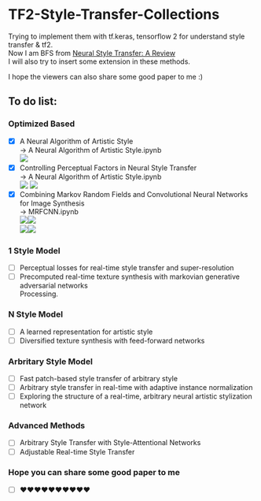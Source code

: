 # TF2-Style-Transfer-Collections
Trying to implement them with tf.keras, tensorflow 2 for understand style transfer & tf2.<br>
Now I am BFS from [Neural Style Transfer: A Review](https://arxiv.org/abs/1705.04058)<br>
I will also try to insert some extension in these methods.<br>

I hope the viewers can also share some good paper to me :)

## To do list:
### Optimized Based
- [x] A Neural Algorithm of Artistic Style<br>-> A Neural Algorithm of Artistic Style.ipynb<br>
![](Outputs/Ancestor/Toast_Starry-Night.gif)
- [x] Controlling Perceptual Factors in Neural Style Transfer<br>-> A Neural Algorithm of Artistic Style.ipynb<br>
![](Outputs/Ancestor/Toast_Starry-Night_luminance_only.gif)
![](Outputs/Ancestor/Toast_Starry-Night_Mosaic_spatial.gif)
- [x] Combining Markov Random Fields and Convolutional Neural Networks for Image Synthesis<br>-> MRFCNN.ipynb<br>
![](Outputs/MRFCNN/kid_to_small_worlds.gif)![](Outputs/MRFCNN/kid_to_small_worlds_MATCH.gif)<br>
![](Outputs/MRFCNN/potrait_to_picasso.gif)![](Outputs/MRFCNN/potrait_to_picasso_MATCH.gif)<br>

### 1 Style Model
- [ ] Perceptual losses for real-time style transfer and super-resolution
- [ ] Precomputed real-time texture synthesis with markovian generative adversarial networks<br>
Processing.
### N Style Model
- [ ] A learned representation for artistic style
- [ ] Diversified texture synthesis with feed-forward networks
### Arbritary Style Model
- [ ] Fast patch-based style transfer of arbitrary style
- [ ] Arbitrary style transfer in real-time with adaptive instance normalization
- [ ] Exploring the structure of a real-time, arbitrary neural artistic stylization network 
### Advanced Methods
- [ ] Arbitrary Style Transfer with Style-Attentional Networks
- [ ] Adjustable Real-time Style Transfer
### Hope you can share some good paper to me 
- [ ] ❤❤❤❤❤❤❤❤❤❤
